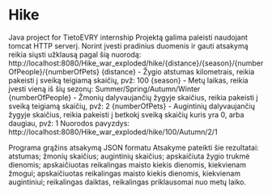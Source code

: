 # Hike
Java project for TietoEVRY internship
Projektą galima paleisti naudojant tomcat HTTP serverį.
Norint įvesti pradinius duomenis ir gauti atsakymą reikia siųsti užklausą pagal šią nuorodą:
http://localhost:8080/Hike_war_exploded/hike/{distance}/{season}/{numberOfPeople}/{numberOfPets}
{distance} - Žygio atstumas kilometrais, reikia pakeisti į sveiką teigiamą skaičių, pvž: 100
{season} - Metų laikas, reikia įvesti vieną iš šių sezonų: Summer/Spring/Autumn/Winter
{numberOfPeople} - Žmonių dalyvaujančių žygyje skaičius, reikia pakeisti į sveiką teigiamą skaičių, pvž: 2
{numberOfPets} - Augintinių dalyvaujančių žygyje skaičius, reikia pakeisti į betkokį sveiką skaičių kuris yra 0, arba daugiau, pvž: 1
Nuorodos pavyzdys:
http://localhost:8080/Hike_war_exploded/hike/100/Autumn/2/1

Programa grąžins atsakymą JSON formatu
Atsakyme pateikti šie rezultatai: atstumas; žmonių skaičius; augintinių skaičius; apskaičiuta žygio trukmė dienomis; apskaičiuotas reikalingas maisto kiekis dienomis,
kiekvienam žmogui; apskaičiuotas reikalingas maisto kiekis dienomis, kiekvienam augintiniui; reikalingas daiktas, reikalingas priklausomai nuo metų laiko.
